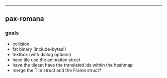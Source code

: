 ----
## pax-romana

### goals
* collision
* fat binary (include-bytes!)
* textbox (with dialog options)
* have tile use the animation struct
* have the tileset have the translated ids within the hashmap
* merge the Tile struct and the Frame struct?
